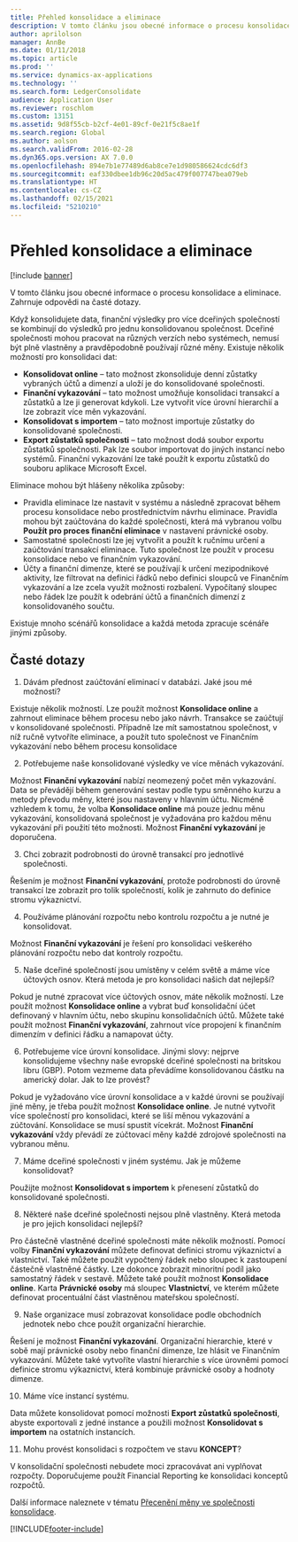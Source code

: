 ```yaml
---
title: Přehled konsolidace a eliminace
description: V tomto článku jsou obecné informace o procesu konsolidace a eliminace. Zahrnuje odpovědi na časté dotazy.
author: aprilolson
manager: AnnBe
ms.date: 01/11/2018
ms.topic: article
ms.prod: ''
ms.service: dynamics-ax-applications
ms.technology: ''
ms.search.form: LedgerConsolidate
audience: Application User
ms.reviewer: roschlom
ms.custom: 13151
ms.assetid: 9d8f55cb-b2cf-4e01-89cf-0e21f5c8ae1f
ms.search.region: Global
ms.author: aolson
ms.search.validFrom: 2016-02-28
ms.dyn365.ops.version: AX 7.0.0
ms.openlocfilehash: 894e7b1e77489d6ab8ce7e1d980586624cdc6df3
ms.sourcegitcommit: eaf330dbee1db96c20d5ac479f007747bea079eb
ms.translationtype: HT
ms.contentlocale: cs-CZ
ms.lasthandoff: 02/15/2021
ms.locfileid: "5210210"
---
```

# <a name="consolidation-and-elimination-overview"></a>Přehled konsolidace a eliminace

[!include [banner](../includes/banner.md)]

V tomto článku jsou obecné informace o procesu konsolidace a eliminace. Zahrnuje odpovědi na časté dotazy.

Když konsolidujete data, finanční výsledky pro více dceřiných společností se kombinují do výsledků pro jednu konsolidovanou společnost. Dceřiné společnosti mohou pracovat na různých verzích nebo systémech, nemusí být plně vlastněny a pravděpodobně používají různé měny. Existuje několik možností pro konsolidaci dat:

-   **Konsolidovat online** – tato možnost zkonsoliduje denní zůstatky vybraných účtů a dimenzí a uloží je do konsolidované společnosti.
-   **Finanční vykazování** – tato možnost umožňuje konsolidaci transakcí a zůstatků a lze ji generovat kdykoli. Lze vytvořit více úrovní hierarchií a lze zobrazit více měn vykazování.
-   **Konsolidovat s importem** – tato možnost importuje zůstatky do konsolidované společnosti.
-   **Export zůstatků společnosti** – tato možnost dodá soubor exportu zůstatků společnosti. Pak lze soubor importovat do jiných instancí nebo systémů. Finanční vykazování lze také použít k exportu zůstatků do souboru aplikace Microsoft Excel.

Eliminace mohou být hlášeny několika způsoby:

-   Pravidla eliminace lze nastavit v systému a následně zpracovat během procesu konsolidace nebo prostřednictvím návrhu eliminace. Pravidla mohou být zaúčtována do každé společnosti, která má vybranou volbu **Použít pro proces finanční eliminace** v nastavení právnické osoby.
-   Samostatné společnosti lze jej vytvořit a použít k ručnímu určení a zaúčtování transakcí eliminace. Tuto společnost lze použít v procesu konsolidace nebo ve finančním vykazování.
-   Účty a finanční dimenze, které se používají k určení mezipodnikové aktivity, lze filtrovat na definici řádků nebo definici sloupců ve Finančním vykazování a lze zcela využít možnosti rozbalení. Vypočítaný sloupec nebo řádek lze použít k odebrání účtů a finančních dimenzí z konsolidovaného součtu.

Existuje mnoho scénářů konsolidace a každá metoda zpracuje scénáře jinými způsoby.

## <a name="frequently-asked-questions"></a>Časté dotazy
1.  Dávám přednost zaúčtování eliminací v databázi. Jaké jsou mé možnosti?

Existuje několik možností. Lze použít možnost **Konsolidace online** a zahrnout eliminace během procesu nebo jako návrh. Transakce se zaúčtují v konsolidované společnosti. Případně lze mít samostatnou společnost, v níž ručně vytvoříte eliminace, a použít tuto společnost ve Finančním vykazování nebo během procesu konsolidace

2.  Potřebujeme naše konsolidované výsledky ve více měnách vykazování.

Možnost **Finanční vykazování** nabízí neomezený počet měn vykazování. Data se převádějí během generování sestav podle typu směnného kurzu a metody převodu měny, které jsou nastaveny v hlavním účtu. Nicméně vzhledem k tomu, že volba **Konsolidace online** má pouze jednu měnu vykazování, konsolidovaná společnost je vyžadována pro každou měnu vykazování při použití této možnosti. Možnost **Finanční vykazování** je doporučena.

3.  Chci zobrazit podrobnosti do úrovně transakcí pro jednotlivé společnosti.

Řešením je možnost **Finanční vykazování**, protože podrobnosti do úrovně transakcí lze zobrazit pro tolik společností, kolik je zahrnuto do definice stromu výkaznictví.

4.  Používáme plánování rozpočtu nebo kontrolu rozpočtu a je nutné je konsolidovat.

Možnost **Finanční vykazování** je řešení pro konsolidaci veškerého plánování rozpočtu nebo dat kontroly rozpočtu.

5.  Naše dceřiné společností jsou umístěny v celém světě a máme více účtových osnov. Která metoda je pro konsolidaci našich dat nejlepší?

Pokud je nutné zpracovat více účtových osnov, máte několik možností. Lze použít možnost **Konsolidace online** a vybrat buď konsolidační účet definovaný v hlavním účtu, nebo skupinu konsolidačních účtů. Můžete také použít možnost **Finanční vykazování**, zahrnout více propojení k finančním dimenzím v definici řádku a namapovat účty.

6.  Potřebujeme více úrovní konsolidace. Jinými slovy: nejprve konsolidujeme všechny naše evropské dceřiné společnosti na britskou libru (GBP). Potom vezmeme data převádíme konsolidovanou částku na americký dolar. Jak to lze provést?

Pokud je vyžadováno více úrovní konsolidace a v každé úrovni se používají jiné měny, je třeba použít možnost **Konsolidace online**. Je nutné vytvořit více společností pro konsolidaci, které se liší měnou vykazování a zúčtování. Konsolidace se musí spustit vícekrát. Možnost **Finanční vykazování** vždy převádí ze zúčtovací měny každé zdrojové společnosti na vybranou měnu.

7.  Máme dceřiné společnosti v jiném systému. Jak je můžeme konsolidovat?

Použijte možnost **Konsolidovat s importem** k přenesení zůstatků do konsolidované společnosti.

8.  Některé naše dceřiné společnosti nejsou plně vlastněny. Která metoda je pro jejich konsolidaci nejlepší?

Pro částečně vlastněné dceřiné společnosti máte několik možností. Pomocí volby **Finanční vykazování** můžete definovat definici stromu výkaznictví a vlastnictví. Také můžete použít vypočtený řádek nebo sloupec k zastoupení částečně vlastněné částky. Lze dokonce zobrazit minoritní podíl jako samostatný řádek v sestavě. Můžete také použít možnost **Konsolidace online**. Karta **Právnické osoby** má sloupec **Vlastnictví**, ve kterém můžete definovat procentuální část vlastněnou mateřskou společností.

9.  Naše organizace musí zobrazovat konsolidace podle obchodních jednotek nebo chce použít organizační hierarchie.

Řešení je možnost **Finanční vykazování**. Organizační hierarchie, které v sobě mají právnické osoby nebo finanční dimenze, lze hlásit ve Finančním vykazování. Můžete také vytvoříte vlastní hierarchie s více úrovněmi pomocí definice stromu výkaznictví, která kombinuje právnické osoby a hodnoty dimenze.

10. Máme více instancí systému.

Data můžete konsolidovat pomocí možnosti **Export zůstatků společnosti**, abyste exportovali z jedné instance a použili možnost **Konsolidovat s importem** na ostatních instancích.

11. Mohu provést konsolidaci s rozpočtem ve stavu **KONCEPT**? 
            
V konsolidační společnosti nebudete moci zpracovávat ani vyplňovat rozpočty. Doporučujeme použít Financial Reporting ke konsolidaci konceptů rozpočtů.

Další informace naleznete v tématu [Přecenění měny ve společnosti konsolidace](../general-ledger/currency-revaluation-consolidation-company.md).




[!INCLUDE[footer-include](../../includes/footer-banner.md)]
